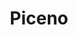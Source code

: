 ---
title: Piceno
date: 
draft: false

# descripcion
description : Argolla de plata con microcubic. Flor móvil colgante.

materials: Plata 925

color: Plateado

dimensions: 1,3 diam 0,2 ancho

code: 01-11-0350

type: "Aros"

categories: []

price: $3.480,00

price_eftvo: $2.955,00

# Images
# first image will be shown in the product page
images:
  # - image: "images/path_to_image"
  # La ubicacion de las imagenes es imagenes/Aros/Aros.Argollas/01-11-0350-piceno
  - image: "./images/aros/argollas/01-11-0350-argollita-completa-con-flor_a.JPG"
  - image: "./images/aros/argollas/01-11-0350-argollita-completa-con-flor_b.JPG"
---
